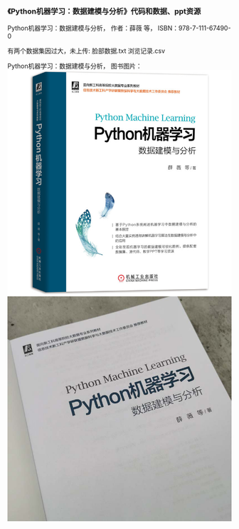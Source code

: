 ### 《Python机器学习：数据建模与分析》代码和数据、ppt资源

Python机器学习：数据建模与分析，
作者：薛薇 等，
ISBN：978-7-111-67490-0

有两个数据集因过大，未上传: 脸部数据.txt 浏览记录.csv

Python机器学习：数据建模与分析，
图书图片：
![pic-01.jpg](./pics-in-readme/pic-01.jpg)
![pic-02.jpg](./pics-in-readme/pic-02.jpg)
